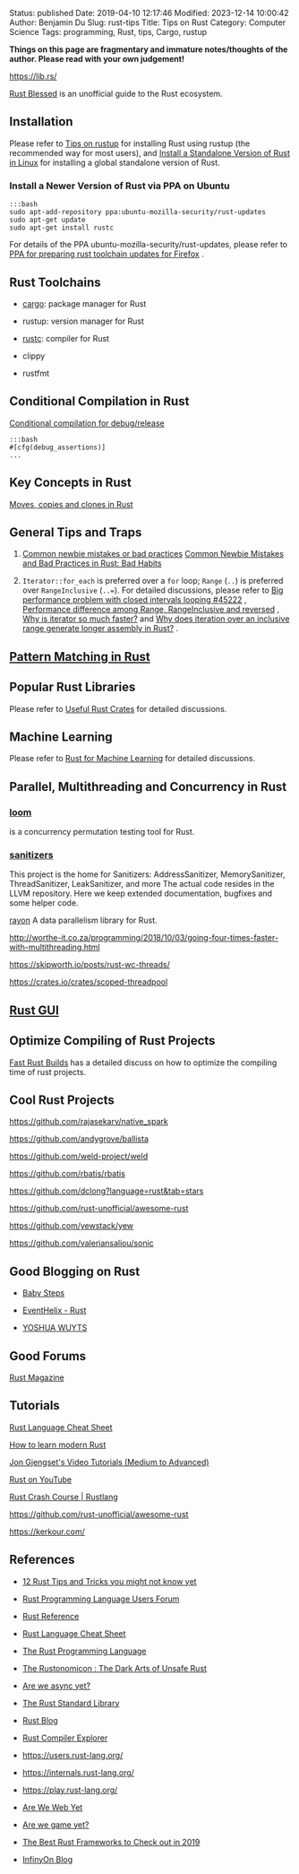 Status: published
Date: 2019-04-10 12:17:46
Modified: 2023-12-14 10:00:42
Author: Benjamin Du
Slug: rust-tips
Title: Tips on Rust
Category: Computer Science
Tags: programming, Rust, tips, Cargo, rustup

**Things on this page are fragmentary and immature notes/thoughts of the author. Please read with your own judgement!**

https://lib.rs/

[Rust Blessed](https://blessed.rs/crates)
is an unofficial guide to the Rust ecosystem.

## Installation 

Please refer to
[Tips on rustup](http://www.legendu.net/misc/blog/tips-on-rustup)
for installing Rust using rustup (the recommended way for most users),
and
[Install a Standalone Version of Rust in Linux](https://www.legendu.net/en/blog/install-a-standalone-version-of-rust)
for installing a global standalone version of Rust.

### Install a Newer Version of Rust via PPA on Ubuntu

    :::bash
    sudo apt-add-repository ppa:ubuntu-mozilla-security/rust-updates
    sudo apt-get update
    sudo apt-get install rustc

For details of the PPA ubuntu-mozilla-security/rust-updates,
please refer to
[PPA for preparing rust toolchain updates for Firefox](https://launchpad.net/~ubuntu-mozilla-security/+archive/ubuntu/rust-updates)
.

## Rust Toolchains

- [cargo](http://www.legendu.net/misc/blog/tips-on-cargo): package manager for Rust

- rustup: version manager for Rust

- [rustc](http://www.legendu.net/misc/blog/tips-on-rustc): compiler for Rust

- clippy

- rustfmt

## Conditional Compilation in Rust 

[Conditional compilation for debug/release](https://users.rust-lang.org/t/conditional-compilation-for-debug-release/1098)

    :::bash
    #[cfg(debug_assertions)]
    ...

## Key Concepts in Rust

[Moves, copies and clones in Rust](https://hashrust.com/blog/moves-copies-and-clones-in-rust/)

## General Tips and Traps

1. [Common newbie mistakes or bad practices](https://users.rust-lang.org/t/common-newbie-mistakes-or-bad-practices/64821)
    [Common Newbie Mistakes and Bad Practices in Rust: Bad Habits](https://adventures.michaelfbryan.com/posts/rust-best-practices/bad-habits/)

2. `Iterator::for_each` is preferred over a `for` loop;
    `Range` (`..`) is preferred over `RangeInclusive` (`..=`).
    For detailed discussions,
    please refer to
    [Big performance problem with closed intervals looping #45222](https://github.com/rust-lang/rust/issues/45222)
    ,
    [Performance difference among Range, RangeInclusive and reversed](https://users.rust-lang.org/t/performance-difference-among-range-rangeinclusive-and-reversed/20283)
    ,
    [Why is iterator so much faster?](https://www.reddit.com/r/rust/comments/eiwhkn/why_is_iterator_so_much_faster/)
    and
    [Why does iteration over an inclusive range generate longer assembly in Rust?](https://stackoverflow.com/questions/70672533/why-does-iteration-over-an-inclusive-range-generate-longer-assembly-in-rust)
    .

## [Pattern Matching in Rust]( https://www.legendu.net/misc/blog/pattern-matching-in-rust )

## Popular Rust Libraries

Please refer to 
[Useful Rust Crates](http://www.legendu.net/misc/blog/useful-rust-crates)
for detailed discussions.

## Machine Learning

Please refer to
[Rust for Machine Learning](http://www.legendu.net/misc/blog/rust-for-machine-learning)
for detailed discussions.

## Parallel, Multithreading and Concurrency in Rust

### [loom](https://github.com/tokio-rs/loom)
is a concurrency permutation testing tool for Rust.

### [sanitizers](https://github.com/google/sanitizers)
This project is the home for Sanitizers: AddressSanitizer, MemorySanitizer, ThreadSanitizer, LeakSanitizer, 
and more The actual code resides in the LLVM repository. Here we keep extended documentation, bugfixes and some helper code.



[rayon](https://github.com/rayon-rs/rayon)
A data parallelism library for Rust.

http://worthe-it.co.za/programming/2018/10/03/going-four-times-faster-with-multithreading.html

https://skipworth.io/posts/rust-wc-threads/

https://crates.io/crates/scoped-threadpool

## [Rust GUI](http://www.legendu.net/misc/blog/develop-a-gui-application-in-rust)

## Optimize Compiling of Rust Projects

[Fast Rust Builds](https://matklad.github.io/2021/09/04/fast-rust-builds.html)
has a detailed discuss on how to optimize the compiling time of rust projects.

## Cool Rust Projects

https://github.com/rajasekarv/native_spark

https://github.com/andygrove/ballista

https://github.com/weld-project/weld

https://github.com/rbatis/rbatis

https://github.com/dclong?language=rust&tab=stars

https://github.com/rust-unofficial/awesome-rust

https://github.com/yewstack/yew

https://github.com/valeriansaliou/sonic

## Good Blogging on Rust

- [Baby Steps](http://smallcultfollowing.com/babysteps/)

- [EventHelix - Rust](https://www.eventhelix.com/rust/)

- [YOSHUA WUYTS](https://yoshuawuyts.com/)

## Good Forums

[Rust Magazine](https://rustmagazine.org/)

## Tutorials

[Rust Language Cheat Sheet](https://cheats.rs/)

[How to learn modern Rust](https://github.com/joaocarvalhoopen/How_to_learn_modern_Rust)

[Jon Gjengset's Video Tutorials (Medium to Advanced)](https://www.youtube.com/channel/UC_iD0xppBwwsrM9DegC5cQQ)

[Rust on YouTube](https://www.youtube.com/channel/UCaYhcUwRBNscFNUKTjgPFiA)

[Rust Crash Course | Rustlang](https://www.youtube.com/watch?v=zF34dRivLOw)

https://github.com/rust-unofficial/awesome-rust

https://kerkour.com/

## References

- [12 Rust Tips and Tricks you might not know yet](https://federicoterzi.com/blog/12-rust-tips-and-tricks-you-might-not-know-yet/)

- [Rust Programming Language Users Forum](https://users.rust-lang.org/)

- [Rust Reference](https://doc.rust-lang.org/stable/reference/)

- [Rust Language Cheat Sheet](https://cheats.rs/)

- [The Rust Programming Language](https://doc.rust-lang.org/book/title-page.html)

- [The Rustonomicon : The Dark Arts of Unsafe Rust](https://doc.rust-lang.org/nomicon/)

- [Are we async yet?](https://areweasyncyet.rs/)

- [The Rust Standard Library](https://doc.rust-lang.org/stable/std/)

- [Rust Blog](https://blog.rust-lang.org/)

- [Rust Compiler Explorer](https://rust.godbolt.org/)

- https://users.rust-lang.org/

- https://internals.rust-lang.org/

- https://play.rust-lang.org/

- [Are We Web Yet](http://www.arewewebyet.org/)

- [Are we game yet?](https://arewegameyet.rss)

- [The Best Rust Frameworks to Check out in 2019](https://blog.logrocket.com/the-best-rust-frameworks-to-check-out-in-2019/)

- [InfinyOn Blog](https://www.infinyon.com/blog/)
